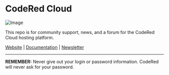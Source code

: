 CodeRed Cloud
=============

![Image](https://www.codered.cloud/_static/public/img/og-index.png)

This repo is for community support, news, and a forum for the CodeRed Cloud hosting platform.

[Website](https://www.codered.cloud) | [Documentation](https://www.codered.cloud/docs/) | [Newsletter](https://github.com/coderedcorp/codered.cloud/issues/1)

---

**REMEMBER:** Never give out your login or password information. CodeRed will never
ask for your password.

